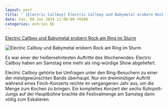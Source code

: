 ```yaml
---
layout: post
title: " [Electric Callboy] Electric Callboy und Babymetal erobern Rock am Ring im Sturm"
date: Sat, 08 Jun 2024 11:00:00 +0200
categories: entries DE
---
```

[Electric Callboy und Babymetal erobern Rock am Ring im Sturm](https://www.volksfreund.de/themen/rock-the-region/rock-am-ring/electric-callboy-und-babymetal-erobern-rock-am-ring-im-sturm_aid-114188583)

![Electric Callboy und Babymetal erobern Rock am Ring im Sturm](https://www.volksfreund.de/imgs/28/2/0/3/9/8/2/3/1/3/tok_69da511d36c02f8dbdc8db0644a154f0/w1200_h630_x1796_y1197_rock-am-ring-electric-callboy-0310-fed3abf92be9189b.jpg)

Es war einer der heißersehntesten Auftritte des Wochenendes: Electric Callboy haben am Samstag eine mehr als ring-würdige Show abgeliefert.

Electric Callboy gehörte bei Umfragen unter den Ring-Besuchern zu einer der meistgewünschten Bands überhaupt. Nur ein dreiminütiger Auftritt während eines Finch-Konzerts reichte im vergangenen Jahr aus, um die Menge zum Kochen zu bringen. Ein komplettes Konzert der sechs Ruhrpott-Jungs auf der Hauptbühne brachte die Festivalmenge am Samstag dann völlig zum Eskalieren.

